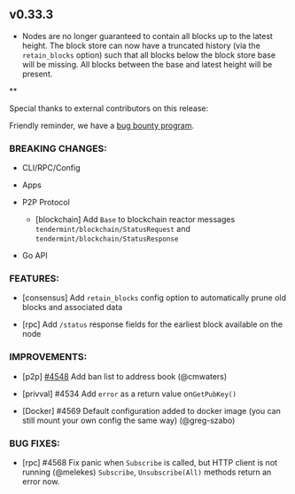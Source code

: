 ## v0.33.3

- Nodes are no longer guaranteed to contain all blocks up to the latest height. The block store can now have a truncated history (via the `retain_blocks` option) such that all blocks below the block store base will be missing. All blocks between the base and latest height will be present.

\*\*

Special thanks to external contributors on this release:

Friendly reminder, we have a [bug bounty program](https://hackerone.com/tendermint).

### BREAKING CHANGES:

- CLI/RPC/Config

- Apps

- P2P Protocol

  - [blockchain] Add `Base` to blockchain reactor messages `tendermint/blockchain/StatusRequest` and `tendermint/blockchain/StatusResponse`

- Go API

### FEATURES:

- [consensus] Add `retain_blocks` config option to automatically prune old blocks and associated data

- [rpc] Add `/status` response fields for the earliest block available on the node

### IMPROVEMENTS:

- [p2p] [\#4548](https://github.com/tendermint/tendermint/pull/4548) Add ban list to address book (@cmwaters)

- [privval] \#4534 Add `error` as a return value on`GetPubKey()`
- [Docker] \#4569 Default configuration added to docker image (you can still mount your own config the same way) (@greg-szabo)

### BUG FIXES:

- [rpc] \#4568 Fix panic when `Subscribe` is called, but HTTP client is not running (@melekes)
  `Subscribe`, `Unsubscribe(All)` methods return an error now.
